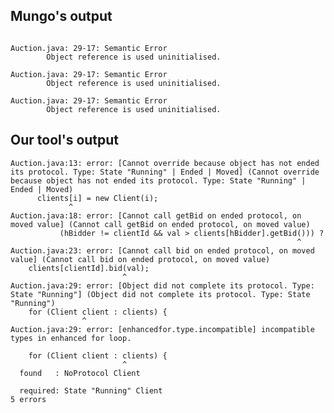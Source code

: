 ## Mungo's output

```

Auction.java: 29-17: Semantic Error
		Object reference is used uninitialised.

Auction.java: 29-17: Semantic Error
		Object reference is used uninitialised.

Auction.java: 29-17: Semantic Error
		Object reference is used uninitialised.```

## Our tool's output

```
Auction.java:13: error: [Cannot override because object has not ended its protocol. Type: State "Running" | Ended | Moved] (Cannot override because object has not ended its protocol. Type: State "Running" | Ended | Moved)
      clients[i] = new Client(i);
             ^
Auction.java:18: error: [Cannot call getBid on ended protocol, on moved value] (Cannot call getBid on ended protocol, on moved value)
           (hBidder != clientId && val > clients[hBidder].getBid())) ?
                                                                ^
Auction.java:23: error: [Cannot call bid on ended protocol, on moved value] (Cannot call bid on ended protocol, on moved value)
    clients[clientId].bid(val);
                         ^
Auction.java:29: error: [Object did not complete its protocol. Type: State "Running"] (Object did not complete its protocol. Type: State "Running")
    for (Client client : clients) {
                ^
Auction.java:29: error: [enhancedfor.type.incompatible] incompatible types in enhanced for loop.
    for (Client client : clients) {
                         ^
  found   : NoProtocol Client
  required: State "Running" Client
5 errors```
